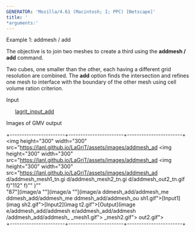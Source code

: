 ```yaml
---
GENERATOR: 'Mozilla/4.61 (Macintosh; I; PPC) [Netscape]'
title: '
*arguments:'
---
```


 Example 1: addmesh / add

  The objective is to join two meshes to create a third using the
  **addmesh / add** command.
 
  Two cubes, one smaller than the other, each having a different grid
  resolution are combined. The **add** option finds the intersection
  and refines one mesh to interface with the boundary of the other
  mesh using cell volume ration criterion.
 
  Input

        [lagrit\_input\_add](../lagrit_input_add)

  Images of GMV output
 
  +-----------------------+-----------------------+-----------------------+
   <img height="300" width="300" src="https://lanl.github.io/LaGriT/assets/images/addmesh_ad  <img height="300" width="300" src="https://lanl.github.io/LaGriT/assets/images/addmesh_ad  <img height="300" width="300" src="https://lanl.github.io/LaGriT/assets/images/addmesh_ad 
   d/addmesh_mesh1_tn.gi  d/addmesh_mesh2_tn.gi  d/addmesh_out2_tn.gif 
   f)"112"         f)""         )""         
   "87"](image/a  ""](image/a  ""](image/a 
   ddmesh_add/addmesh_me  ddmesh_add/addmesh_me  ddmesh_add/addmesh_ou 
   sh1.gif">[Input1](imag  sh2.gif">[Input2](imag  t2.gif">[Output](image 
   e/addmesh_add/addmesh  e/addmesh_add/addmesh  /addmesh_add/addmesh_ 
   _mesh1.gif">            _mesh2.gif">            out2.gif">             
  +-----------------------+-----------------------+-----------------------+
 
